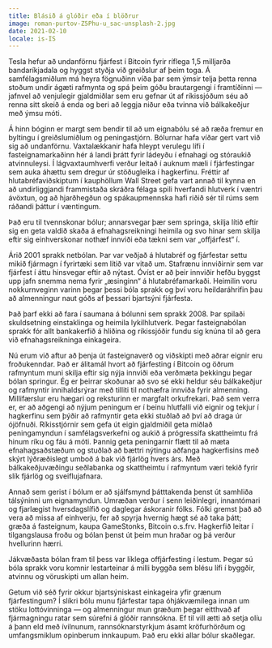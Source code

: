 ```yaml
---
title: Blásið á glóðir eða í blöðrur
image: roman-purtov-Z5Phu-u_sac-unsplash-2.jpg
date: 2021-02-10
locale: is-IS
---
```


Tesla hefur að undanförnu fjárfest í Bitcoin fyrir ríflega 1,5 milljarða bandaríkjadala og hyggst
styðja við greiðslur af þeim toga. Á samfélagsmiðlum má heyra fögnuðinn víða þar sem ýmsir telja
þetta renna stoðum undir ágæti rafmynta og spá þeim góðu brautargengi í framtíðinni — jafnvel að
venjulegir gjaldmiðlar sem eru gefnar út af ríkissjóðum séu að renna sitt skeið á enda og beri að
leggja niður eða tvinna við bálkakeðjur með ýmsu móti.

Á hinn bóginn er margt sem bendir til að um eignabólu sé að ræða fremur en byltingu í greiðslumiðlum
og peningastjórn. Bólurnar hafa víðar gert vart við sig að undanförnu. Vaxtalækkanir hafa hleypt
verulegu lífi í fasteignamarkaðinn hér á landi þrátt fyrir ládeyðu í efnahagi og stóraukið
atvinnuleysi. Í lágvaxtaumhverfi verður leitað í auknum mæli í fjárfestingar sem auka áhættu sem
dregur úr stöðugleika í hagkerfinu. Fréttir af hlutabréfaviðskiptum í kauphöllum Wall Street gefa
vart annað til kynna en að undirliggjandi frammistaða skráðra félaga spili hverfandi hlutverk í
væntri ávöxtun, og að hjarðhegðun og spákaupmennska hafi riðið sér til rúms sem ráðandi þáttur í
væntingum.

Það eru til tvennskonar bólur; annarsvegar þær sem springa, skilja lítið eftir sig en geta valdið
skaða á efnahagsreikningi heimila og svo hinar sem skilja eftir sig einhverskonar nothæf innviði eða
tækni sem var „offjárfest“ í.

Árið 2001 sprakk netbólan. Þar var veðjað á hlutabréf og fjárfestar settu mikið fjármagn í fyrirtæki
sem lítið var vitað um. Stafrænu innviðirnir sem var fjárfest í áttu hinsvegar eftir að nýtast.
Óvíst er að þeir innviðir hefðu byggst upp jafn snemma nema fyrir „æsinginn“ á hlutabréfamarkaði.
Heimilin voru nokkurnveginn varinn þegar þessi bóla sprakk og því voru heildaráhrifin þau að
almenningur naut góðs af þessari bjartsýni fjárfesta.

Það þarf ekki að fara í saumana á bólunni sem sprakk 2008. Þar spilaði skuldsetning einstaklinga og
heimila lykilhlutverk. Þegar fasteignabólan sprakk fór allt bankakerfið á hliðina og ríkissjóðir
fundu sig knúna til að gera við efnahagsreikninga einkageira.

Nú erum við aftur að þenja út fasteignaverð og viðskipti með aðrar eignir eru froðukenndar. Það er
álitamál hvort að fjárfesting í Bitcoin og öðrum rafmyntum muni skilja eftir sig nýja innviði eða
verðmæta þekkingu þegar bólan springur. Ég er þeirrar skoðunar að svo sé ekki heldur séu bálkakeðjur
og rafmyntir innihaldsrýrar með tilliti til nothæfra innviða fyrir almenning. Millifærslur eru
hægari og reksturinn er margfalt orkufrekari. Það sem verra er, er að aðgengi að nýjum peningum er í
beinu hlutfalli við eignir og tekjur í hagkerfinu sem þýðir að rafmyntir geta ekki stuðlað að því að
draga úr ójöfnuði. Ríkisstjórnir sem gefa út eigin gjaldmiðil geta miðlað peningamyndun í
samfélagsverkefni og aukið á prógressífa skattheimtu frá hinum ríku og fáu á móti. Þannig geta
peningarnir flætt til að mæta efnahagsaðstæðum og stuðlað að bættri nýtingu aðfanga hagkerfisins með
skýrt lýðræðislegt umboð á bak við fjárlög hvers árs. Með bálkakeðjuvæðingu seðlabanka og
skattheimtu í rafmyntum væri tekið fyrir slík fjárlög og sveiflujafnara.

Annað sem gerist í bólum er að sjálfsmynd þátttakenda þenst út samhliða tálsýninni um eignamyndun.
Umræðan verður í senn leiðinlegri, innantómari og fjarlægist hversdagslífið og daglegar áskoranir
fólks. Fólki gremst það að vera að missa af einhverju, fer að spyrja hvernig hægt sé að taka þátt;
græða á fasteignum, kaupa GameStonks, Bitcoin o.s.frv. Hagkerfið leitar í tilgangslausa froðu og
bólan þenst út þeim mun hraðar og þá verður hvellurinn hærri.

Jákvæðasta bólan fram til þess var líklega offjárfesting í lestum. Þegar sú bóla sprakk voru komnir
lestarteinar á milli byggða sem blésu lífi í byggðir, atvinnu og vöruskipti um allan heim.

Getum við séð fyrir okkur bjartsýniskast einkageira yfir grænum fjárfestingum? Í slíkri bólu munu
fjárfestar tapa óhjákvæmilega innan um stöku lottóvinninga — og almenningur mun græðum þegar
eitthvað af fjármagningu ratar sem súrefni á glóðir rannsókna. Ef til vill ætti að setja olíu á þann
eld með ívilnunum, rannsóknarstyrkjum ásamt kröfurhörðum og umfangsmiklum opinberum innkaupum. Það
eru ekki allar bólur skaðlegar.
